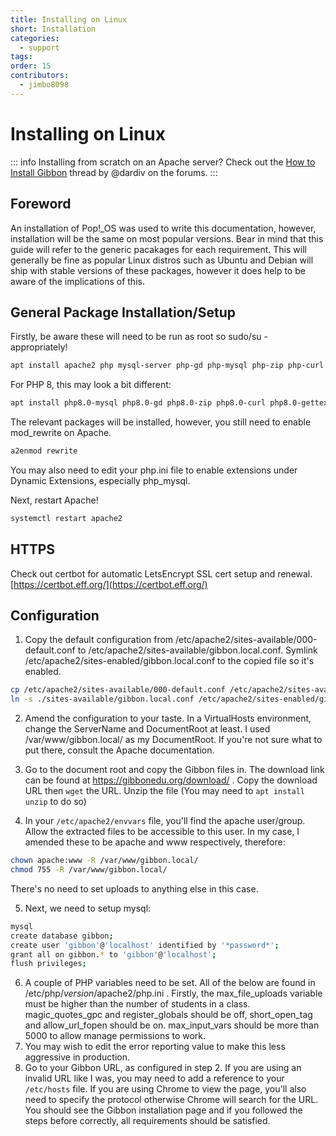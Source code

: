 ```yaml
---
title: Installing on Linux
short: Installation
categories:
  - support
tags: 
order: 15
contributors:
  - jimbo8098
---
```


# Installing on Linux

::: info
Installing from scratch on an Apache server? Check out the [How to Install Gibbon](https://ask.gibbonedu.org/t/how-to-install-gibbon-for-noobs-like-me-on-debian-12-or-ubuntu-and-similar/8365) thread by @dardiv on the forums.
:::

## Foreword
An installation of Pop!_OS was used to write this documentation, however, installation will be the same on most popular versions. Bear in mind that this guide will refer to the generic pacakages for each requirement. This will generally be fine as popular Linux distros such as Ubuntu and Debian will ship with stable versions of these packages, however it does help to be aware of the implications of this.

## General Package Installation/Setup

Firstly, be aware these will need to be run as root so sudo/su - appropriately!

``` sh 
apt install apache2 php mysql-server php-gd php-mysql php-zip php-curl php-gettext php-pdo
```

For PHP 8, this may look a bit different:

``` sh 
apt install php8.0-mysql php8.0-gd php8.0-zip php8.0-curl php8.0-gettext php8.0-pdo php8.0-xml php8.0-mbstring
```

The relevant packages will be installed, however, you still need to enable mod_rewrite on Apache.

``` sh 
a2enmod rewrite
```

You may also need to edit your php.ini file to enable extensions under Dynamic Extensions, especially php_mysql.

Next, restart Apache!

``` sh 
systemctl restart apache2
```

## HTTPS

Check out certbot for automatic LetsEncrypt SSL cert setup and renewal. [https://certbot.eff.org/](https://certbot.eff.org/)

## Configuration

1. Copy the default configuration from /etc/apache2/sites-available/000-default.conf to /etc/apache2/sites-available/gibbon.local.conf. Symlink /etc/apache2/sites-enabled/gibbon.local.conf to the copied file so it's enabled.

``` sh
cp /etc/apache2/sites-available/000-default.conf /etc/apache2/sites-available/gibbon.local.conf
ln -s ./sites-available/gibbon.local.conf /etc/apache2/sites-enabled/gibbon.local.conf
```

2. Amend the configuration to your taste. In a VirtualHosts environment, change the ServerName and DocumentRoot at least. I used /var/www/gibbon.local/ as my DocumentRoot. If you're not sure what to put there, consult the Apache documentation.

3. Go to the document root and copy the Gibbon files in. The download link can be found at https://gibbonedu.org/download/ . Copy the download URL then `wget` the URL. Unzip the file (You may need to `apt install unzip` to do so)

4. In your `/etc/apache2/envvars` file, you'll find the apache user/group. Allow the extracted files to be accessible to this user. In my case, I amended these to be apache and www respectively, therefore:
``` sh
chown apache:www -R /var/www/gibbon.local/
chmod 755 -R /var/www/gibbon.local/
```
There's no need to set uploads to anything else in this case.

5. Next, we need to setup mysql:

``` sh
mysql
create database gibbon;
create user 'gibbon'@'localhost' identified by '*password*';
grant all on gibbon.* to 'gibbon'@'localhost';
flush privileges;
```

6. A couple of PHP variables need to be set. All of the below are found in /etc/php/*version*/apache2/php.ini . Firstly, the max_file_uploads variable must be higher than the number of students in a class. magic_quotes_gpc and register_globals should be off, short_open_tag and allow_url_fopen should be on. max_input_vars should be more than 5000 to allow manage permissions to work.
7. You may wish to edit the error reporting value to make this less aggressive in production.
8. Go to your Gibbon URL, as configured in step 2. If you are using an invalid URL like I was, you may need to add a reference to your `/etc/hosts` file. If you are using Chrome to view the page, you'll also need to specify the protocol otherwise Chrome will search for the URL. You should see the Gibbon installation page and if you followed the steps before correctly, all requirements should be satisfied.
